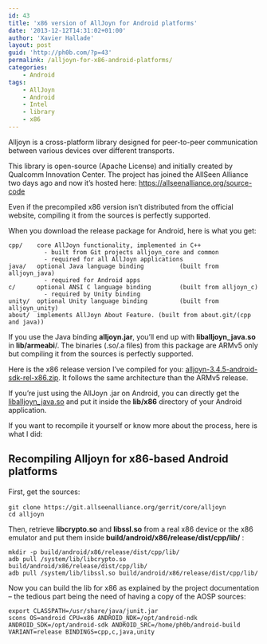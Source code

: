 ```yaml
---
id: 43
title: 'x86 version of AllJoyn for Android platforms'
date: '2013-12-12T14:31:02+01:00'
author: 'Xavier Hallade'
layout: post
guid: 'http://ph0b.com/?p=43'
permalink: /alljoyn-for-x86-android-platforms/
categories:
    - Android
tags:
    - AllJoyn
    - Android
    - Intel
    - library
    - x86
---
```


Alljoyn is a cross-platform library designed for peer-to-peer communication between various devices over different transports.

This library is open-source (Apache License) and initially created by Qualcomm Innovation Center. The project has joined the AllSeen Alliance two days ago and now it’s hosted here: <https://allseenalliance.org/source-code>

Even if the precompiled x86 version isn’t distributed from the official website, compiling it from the sources is perfectly supported.

When you download the release package for Android, here is what you get:

```
cpp/    core AllJoyn functionality, implemented in C++
          - built from Git projects alljoyn_core and common
          - required for all AllJoyn applications
java/   optional Java language binding          (built from alljoyn_java)
          - required for Android apps
c/      optional ANSI C language binding        (built from alljoyn_c)
          - required by Unity binding
unity/  optional Unity language binding         (built from alljoyn_unity)
about/  implements AllJoyn About Feature. (built from about.git/(cpp and java))
```

 If you use the Java binding **alljoyn.jar**, you’ll end up with **liballjoyn\_java.so** in **lib/armeabi**/. The binaries (.so/.a files) from this package are ARMv5 only but compiling it from the sources is perfectly supported.

Here is the x86 release version I’ve compiled for you: [alljoyn-3.4.5-android-sdk-rel-x86.zip](http://ph0b.com/wp-content/uploads/2013/12/alljoyn-3.4.5-android-sdk-rel-x86.zip). It follows the same architecture than the ARMv5 release.

If you’re just using the AllJoyn .jar on Android, you can directly get the [liballjoyn\_java.so](http://ph0b.com/wp-content/uploads/2013/12/liballjoyn_java_x86.zip) and put it inside the **lib/x86** directory of your Android application.

If you want to recompile it yourself or know more about the process, here is what I did:

## Recompiling Alljoyn for x86-based Android platforms

<span style="text-align: justify; line-height: 1.5;">First, get the sources:</span>

```
git clone https://git.allseenalliance.org/gerrit/core/alljoyn
cd alljoyn
```

Then, retrieve **libcrypto.so** and **libssl.so** from a real x86 device or the x86 emulator and put them inside **build/android/x86/release/dist/cpp/lib/** :

```
mkdir -p build/android/x86/release/dist/cpp/lib/
adb pull /system/lib/libcrypto.so build/android/x86/release/dist/cpp/lib/
adb pull /system/lib/libssl.so build/android/x86/release/dist/cpp/lib/
```

Now you can build the lib for x86 as explained by the project documentation – the tedious part being the need of having a copy of the AOSP sources:

```
export CLASSPATH=/usr/share/java/junit.jar
scons OS=android CPU=x86 ANDROID_NDK=/opt/android-ndk ANDROID_SDK=/opt/android-sdk ANDROID_SRC=/home/ph0b/android-build VARIANT=release BINDINGS=cpp,c,java,unity
```